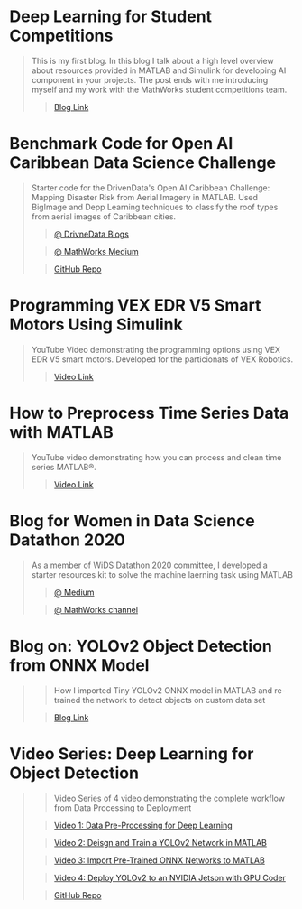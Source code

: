 


# Deep Learning for Student Competitions

> This is my first blog. In this blog I talk about a high level overview about resources provided in MATLAB and Simulink for developing AI component in your projects. The post ends with me introducing myself and my work with the MathWorks student competitions team. 
>
>> [Blog Link](https://blogs.mathworks.com/racing-lounge/2019/05/29/deep-learning-for-student-competitions/)

# Benchmark Code for Open AI Caribbean Data Science Challenge

> Starter code for the DrivenData's Open AI Caribbean Challenge: Mapping Disaster Risk from Aerial Imagery in MATLAB. Used BigImage and Depp Learning techniques to classify the roof types from aerial images of Caribbean cities.
>
>> [@ DrivneData Blogs](http://drivendata.co/blog/disaster-response-roof-type-benchmark/)
>
>> [@ MathWorks Medium](https://medium.com/mathworks/open-ai-caribbean-data-science-challenge-e51d627058cd)
>
>> [GitHub Repo](https://github.com/drivendataorg/openai-caribbean-challenge-benchmark)

# Programming VEX EDR V5 Smart Motors Using Simulink

> YouTube Video demonstrating the programming options using VEX EDR V5 smart motors. Developed for the particionats of VEX Robotics. 
>
>> [Video Link](https://www.mathworks.com/videos/programming-vex-edr-v5-smart-motors-using-simulink-1555931743856.html)

# How to Preprocess Time Series Data with MATLAB

> YouTube video demonstrating how you can process and clean time series MATLAB®.
>
>> [Video Link](https://www.youtube.com/watch?v=CsqtMGDnMBw&list=PLn8PRpmsu08oBSjfGe8WIMN-2_rwWFSgr&index=15)

# Blog for Women in Data Science Datathon 2020

> As a member of WiDS Datathon 2020 committee, I developed a starter resources kit to solve the machine laerning task using MATLAB
>
>> [@ Medium](https://medium.com/mathworks/matlab-benchmark-code-for-wids-datathon-2020-7779d6d4a856)
>
>> [@ MathWorks channel](https://blogs.mathworks.com/racing-lounge/2020/01/17/matlab-benchmark-code-for-wids-datathon-2020/)

# Blog on: YOLOv2 Object Detection from ONNX Model
>
>>How I imported Tiny YOLOv2 ONNX model in MATLAB and re-trained the network to detect objects on custom data set
>
>> [Blog Link](https://towardsdatascience.com/yolov2-object-detection-from-onnx-model-in-matlab-3bb25568aa15)

# Video Series: Deep Learning for Object Detection
>
>> Video Series of 4 video demonstrating the complete workflow from Data Processing to Deployment
>
>> [Video 1: Data Pre-Processing for Deep Learning](https://www.youtube.com/watch?v=g_Vj1ASBcYo&list=PLn8PRpmsu08oLufaYWEvcuez8Rq7q4O7D&index=44)
>
>>[Video 2: Deisgn and Train a YOLOv2 Network in MATLAB](https://www.youtube.com/watch?v=xOvuQ6DY_4w&list=PLn8PRpmsu08oLufaYWEvcuez8Rq7q4O7D&index=46)
>
>>[Video 3: Import Pre-Trained ONNX Networks to MATLAB](https://www.youtube.com/watch?v=5bnIYH6P-vE&list=PLn8PRpmsu08oLufaYWEvcuez8Rq7q4O7D&index=45)
>
>>[Video 4: Deploy YOLOv2 to an NVIDIA Jetson with GPU Coder](https://www.mathworks.com/videos/deploy-yolov2-to-an-nvidia-jetson-1578035533852.html)
>
>>[GitHub Repo](https://github.com/mathworks-robotics/deep-learning-for-object-detection-yolov2)

